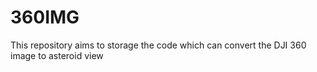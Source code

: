 # 360IMG
This repository aims to storage the code which can convert the DJI 360 image to asteroid view
